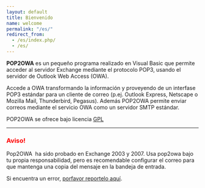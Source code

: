 ```yaml
---
layout: default
title: Bienvenido
name: welcome
permalink: "/es/"
redirect_from:
  - /es/index.php/
  - /es/
---
```


**POP2OWA** es un pequeño programa realizado en Visual Basic que permite acceder al servidor Exchange mediante el protocolo POP3, usando el servidor de Outlook Web Access (OWA).

Accede a OWA transformando la información y proveyendo de un interfase POP3 estándar para un cliente de correo (p.ej. Outlook Express, Netscape o Mozilla Mail, Thunderbird, Pegasus). Además POP2OWA permite enviar correos mediante el servicio OWA como un servidor SMTP estándar.

POP2OWA se ofrece bajo licencia [GPL](http://www.gnu.org/licenses/licenses.html#GPL)

* * *

<h3 style="color: red;">Aviso!</h3>

Pop2OWA  ha sido probado en Exchange 2003 y 2007\. Usa pop2owa bajo tu propia responsabilidad, pero es recomendable configurar el correo para que mantenga una copia del mensaje en la bandeja de entrada.

Si encuentra un error, [porfavor reportelo aquí](https://github.com/CGarces/pop2owa/issues).
